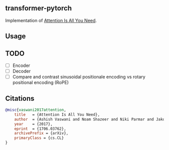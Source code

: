 ## transformer-pytorch

Implementation of [Attention Is All You Need](https://arxiv.org/abs/1706.03762).

## Usage

## TODO

- [ ] Encoder
- [ ] Decoder
- [ ] Compare and contrast sinusoidal positionale encoding vs rotary positional encoding (RoPE)

## Citations

```bibtex
@misc{vaswani2017attention,
    title   = {Attention Is All You Need},
    author  = {Ashish Vaswani and Noam Shazeer and Niki Parmar and Jakob Uszkoreit and Llion Jones and Aidan N. Gomez and Lukasz Kaiser and Illia Polosukhin},
    year    = {2017},
    eprint  = {1706.03762},
    archivePrefix = {arXiv},
    primaryClass = {cs.CL}
}
```